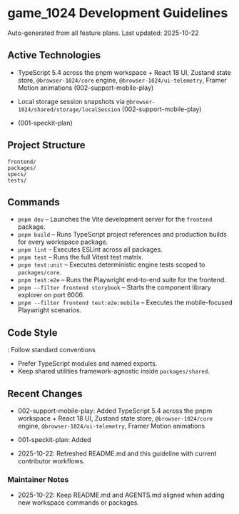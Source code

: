 # game_1024 Development Guidelines

Auto-generated from all feature plans. Last updated: 2025-10-22

## Active Technologies
- TypeScript 5.4 across the pnpm workspace + React 18 UI, Zustand state store, `@browser-1024/core` engine, `@browser-1024/ui-telemetry`, Framer Motion animations (002-support-mobile-play)
- Local storage session snapshots via `@browser-1024/shared/storage/localSession` (002-support-mobile-play)

- (001-speckit-plan)

## Project Structure

```text
frontend/
packages/
specs/
tests/
```

## Commands

- `pnpm dev` – Launches the Vite development server for the `frontend` package.
- `pnpm build` – Runs TypeScript project references and production builds for every workspace package.
- `pnpm lint` – Executes ESLint across all packages.
- `pnpm test` – Runs the full Vitest test matrix.
- `pnpm test:unit` – Executes deterministic engine tests scoped to `packages/core`.
- `pnpm test:e2e` – Runs the Playwright end-to-end suite for the frontend.
- `pnpm --filter frontend storybook` – Starts the component library explorer on port 6006.
- `pnpm --filter frontend test:e2e:mobile` – Executes the mobile-focused Playwright scenarios.

## Code Style

: Follow standard conventions
- Prefer TypeScript modules and named exports.
- Keep shared utilities framework-agnostic inside `packages/shared`.

## Recent Changes
- 002-support-mobile-play: Added TypeScript 5.4 across the pnpm workspace + React 18 UI, Zustand state store, `@browser-1024/core` engine, `@browser-1024/ui-telemetry`, Framer Motion animations

- 001-speckit-plan: Added
- 2025-10-22: Refreshed README.md and this guideline with current contributor workflows.

<!-- MANUAL ADDITIONS START -->
### Maintainer Notes
- 2025-10-22: Keep README.md and AGENTS.md aligned when adding new workspace commands or packages.
<!-- MANUAL ADDITIONS END -->
